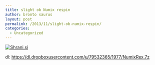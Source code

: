 ```yaml
---
title: slight ob Numix respin
author: bronto saurus
layout: post
permalink: /2013/11/slight-ob-numix-respin/
categories:
  - Uncategorized
---
```

[<img src="http://shrani.si/t/2q/8K/3EWsnz32/2013-11-2113850267521920.jpg" style="border: 0px;" alt="Shrani.si" />][1]

dl: <https://dl.dropboxusercontent.com/u/79532365/1977/NumixRex.7z>

 [1]: http://shrani.si/f/2q/8K/3EWsnz32/2013-11-2113850267521920.png